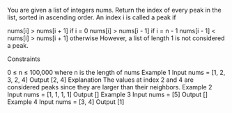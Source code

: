 You are given a list of integers nums. Return the index of every peak in the list, sorted in ascending order. An index i is called a peak if

nums[i] > nums[i + 1] if i = 0
nums[i] > nums[i - 1] if i = n - 1
nums[i - 1] < nums[i] > nums[i + 1] otherwise
However, a list of length 1 is not considered a peak.

Constraints

0 ≤ n ≤ 100,000 where n is the length of nums
Example 1
Input
nums = [1, 2, 3, 2, 4]
Output
[2, 4]
Explanation
The values at index 2 and 4 are considered peaks since they are larger than their neighbors.
Example 2
Input
nums = [1, 1, 1, 1]
Output
[]
Example 3
Input
nums = [5]
Output
[]
Example 4
Input
nums = [3, 4]
Output
[1]
